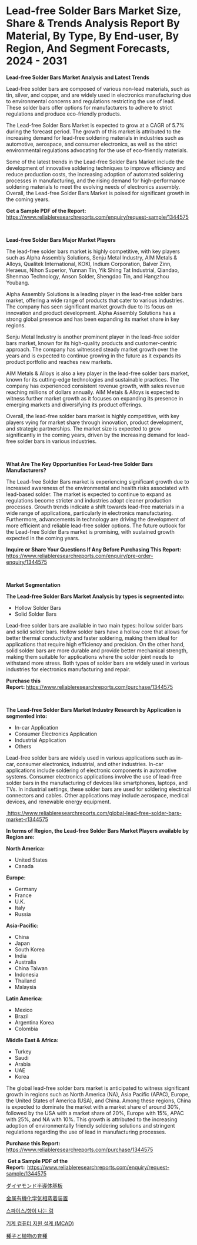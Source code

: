 <p><h1>Lead-free Solder Bars Market Size, Share & Trends Analysis Report By Material, By Type, By End-user, By Region, And Segment Forecasts, 2024 - 2031</h1></p><p><strong>Lead-free Solder Bars Market Analysis and Latest Trends</strong></p>
<p><p>Lead-free solder bars are composed of various non-lead materials, such as tin, silver, and copper, and are widely used in electronics manufacturing due to environmental concerns and regulations restricting the use of lead. These solder bars offer options for manufacturers to adhere to strict regulations and produce eco-friendly products.</p><p>The Lead-free Solder Bars Market is expected to grow at a CAGR of 5.7% during the forecast period. The growth of this market is attributed to the increasing demand for lead-free soldering materials in industries such as automotive, aerospace, and consumer electronics, as well as the strict environmental regulations advocating for the use of eco-friendly materials.</p><p>Some of the latest trends in the Lead-free Solder Bars Market include the development of innovative soldering techniques to improve efficiency and reduce production costs, the increasing adoption of automated soldering processes in manufacturing, and the rising demand for high-performance soldering materials to meet the evolving needs of electronics assembly. Overall, the Lead-free Solder Bars Market is poised for significant growth in the coming years.</p></p>
<p><strong>Get a Sample PDF of the Report:&nbsp;</strong> <a href="https://www.reliableresearchreports.com/enquiry/request-sample/1344575">https://www.reliableresearchreports.com/enquiry/request-sample/1344575</a></p>
<p>&nbsp;</p>
<p><strong>Lead-free Solder Bars Major Market Players</strong></p>
<p><p>The lead-free solder bars market is highly competitive, with key players such as Alpha Assembly Solutions, Senju Metal Industry, AIM Metals & Alloys, Qualitek International, KOKI, Indium Corporation, Balver Zinn, Heraeus, Nihon Superior, Yunnan Tin, Yik Shing Tat Industrial, Qiandao, Shenmao Technology, Anson Solder, Shengdao Tin, and Hangzhou Youbang.</p><p>Alpha Assembly Solutions is a leading player in the lead-free solder bars market, offering a wide range of products that cater to various industries. The company has seen significant market growth due to its focus on innovation and product development. Alpha Assembly Solutions has a strong global presence and has been expanding its market share in key regions.</p><p>Senju Metal Industry is another prominent player in the lead-free solder bars market, known for its high-quality products and customer-centric approach. The company has witnessed steady market growth over the years and is expected to continue growing in the future as it expands its product portfolio and reaches new markets.</p><p>AIM Metals & Alloys is also a key player in the lead-free solder bars market, known for its cutting-edge technologies and sustainable practices. The company has experienced consistent revenue growth, with sales revenue reaching millions of dollars annually. AIM Metals & Alloys is expected to witness further market growth as it focuses on expanding its presence in emerging markets and diversifying its product offerings.</p><p>Overall, the lead-free solder bars market is highly competitive, with key players vying for market share through innovation, product development, and strategic partnerships. The market size is expected to grow significantly in the coming years, driven by the increasing demand for lead-free solder bars in various industries.</p></p>
<p>&nbsp;</p>
<p><strong>What Are The Key Opportunities For Lead-free Solder Bars Manufacturers?</strong></p>
<p><p>The Lead-free Solder Bars market is experiencing significant growth due to increased awareness of the environmental and health risks associated with lead-based solder. The market is expected to continue to expand as regulations become stricter and industries adopt cleaner production processes. Growth trends indicate a shift towards lead-free materials in a wide range of applications, particularly in electronics manufacturing. Furthermore, advancements in technology are driving the development of more efficient and reliable lead-free solder options. The future outlook for the Lead-free Solder Bars market is promising, with sustained growth expected in the coming years.</p></p>
<p><strong>Inquire or Share Your Questions If Any Before Purchasing This Report:</strong> <a href="https://www.reliableresearchreports.com/enquiry/pre-order-enquiry/1344575">https://www.reliableresearchreports.com/enquiry/pre-order-enquiry/1344575</a></p>
<p>&nbsp;</p>
<p><strong>Market Segmentation</strong></p>
<p><strong>The Lead-free Solder Bars Market Analysis by types is segmented into:</strong></p>
<p><ul><li>Hollow Solder Bars</li><li>Solid Solder Bars</li></ul></p>
<p><p>Lead-free solder bars are available in two main types: hollow solder bars and solid solder bars. Hollow solder bars have a hollow core that allows for better thermal conductivity and faster soldering, making them ideal for applications that require high efficiency and precision. On the other hand, solid solder bars are more durable and provide better mechanical strength, making them suitable for applications where the solder joint needs to withstand more stress. Both types of solder bars are widely used in various industries for electronics manufacturing and repair.</p></p>
<p><strong>Purchase this Report:&nbsp;</strong><a href="https://www.reliableresearchreports.com/purchase/1344575">https://www.reliableresearchreports.com/purchase/1344575</a></p>
<p>&nbsp;</p>
<p><strong>The Lead-free Solder Bars Market Industry Research by Application is segmented into:</strong></p>
<p><ul><li>In-car Application</li><li>Consumer Electronics Application</li><li>Industrial Application</li><li>Others</li></ul></p>
<p><p>Lead-free solder bars are widely used in various applications such as in-car, consumer electronics, industrial, and other industries. In-car applications include soldering of electronic components in automotive systems. Consumer electronics applications involve the use of lead-free solder bars in the manufacturing of devices like smartphones, laptops, and TVs. In industrial settings, these solder bars are used for soldering electrical connectors and cables. Other applications may include aerospace, medical devices, and renewable energy equipment.</p></p>
<p><a href="https://www.reliableresearchreports.com/global-lead-free-solder-bars-market-r1344575">&nbsp;https://www.reliableresearchreports.com/global-lead-free-solder-bars-market-r1344575</a></p>
<p><strong>In terms of Region, the Lead-free Solder Bars Market Players available by Region are:</strong></p>
<p>
    <p> <strong> North America: </strong>
        <ul>
            <li>United States</li>
            <li>Canada</li>
        </ul>
        </p> 
    <p> <strong> Europe: </strong>
        <ul>
            <li>Germany</li>
            <li>France</li>
            <li>U.K.</li>
            <li>Italy</li>
            <li>Russia</li>
        </ul>
        </p> 
    <p> <strong> Asia-Pacific: </strong>
        <ul>
            <li>China</li>
            <li>Japan</li>
            <li>South Korea</li>
            <li>India</li>
            <li>Australia</li>
            <li>China Taiwan</li>
            <li>Indonesia</li>
            <li>Thailand</li>
            <li>Malaysia</li>
        </ul>
        </p> 
    <p> <strong> Latin America: </strong>
        <ul>
            <li>Mexico</li>
            <li>Brazil</li>
            <li>Argentina Korea</li>
            <li>Colombia</li>
        </ul>
        </p> 
    <p> <strong> Middle East & Africa: </strong>
        <ul>
            <li>Turkey</li>
            <li>Saudi</li>
            <li>Arabia</li>
            <li>UAE</li>
            <li>Korea</li>
        </ul>
    </p>
    </p>
<p><p>The global lead-free solder bars market is anticipated to witness significant growth in regions such as North America (NA), Asia Pacific (APAC), Europe, the United States of America (USA), and China. Among these regions, China is expected to dominate the market with a market share of around 30%, followed by the USA with a market share of 20%, Europe with 15%, APAC with 25%, and NA with 10%. This growth is attributed to the increasing adoption of environmentally friendly soldering solutions and stringent regulations regarding the use of lead in manufacturing processes.</p></p>
<p><strong>Purchase this Report: </strong><a href="https://www.reliableresearchreports.com/purchase/1344575">https://www.reliableresearchreports.com/purchase/1344575</a></p>
<p>&nbsp;<strong>Get a Sample PDF of the Report:&nbsp;&nbsp;</strong><a href="https://www.reliableresearchreports.com/enquiry/request-sample/1344575">https://www.reliableresearchreports.com/enquiry/request-sample/1344575</a></p>
<p><strong></strong></p>
<p><p><a href="https://github.com/CieloStamm/Market-Research-Report-List-1/blob/main/7219170100141.md">ダイヤモンド半導体基板</a></p><p><a href="https://github.com/nemesis2824/Market-Research-Report-List-1/blob/main/7878063100140.md">金属有機化学気相蒸着装置</a></p><p><a href="https://medium.com/@alanperkins1921/%ED%96%A5%EC%8B%A0%EB%A3%8C-%ED%96%A5%EB%A3%8C-%EB%9F%BC-%EC%8B%9C%EC%9E%A5-%EC%A0%84%EB%A7%9D-%EC%82%B0%EC%97%85-%EA%B0%9C%EC%9A%94-%EB%B0%8F-%EC%98%88%EC%B8%A1-2024%EB%85%84%EB%B6%80%ED%84%B0-2031%EB%85%84%EA%B9%8C%EC%A7%80-e62ae157afb7">스파이스/향이 나는 럼</a></p><p><a href="https://github.com/idcefvhkdut6/Market-Research-Report-List-2/blob/main/909859991436.md">기계 컴퓨터 지원 설계 (MCAD)</a></p><p><a href="https://medium.com/@matteills7854/%E7%A8%AE%E5%AD%90%E3%81%A8%E6%A4%8D%E7%89%A9%E8%82%B2%E7%A8%AE%E5%B8%82%E5%A0%B4%E3%81%AE%E8%A6%8F%E6%A8%A1%E3%81%A8%E5%B8%82%E5%A0%B4%E5%8B%95%E5%90%91-%E5%AE%8C%E5%85%A8%E3%81%AA%E6%A5%AD%E7%95%8C%E6%A6%82%E8%A6%81-2024%E5%B9%B4%E3%81%8B%E3%82%892031%E5%B9%B4%E3%81%BE%E3%81%A7-1ddc4136cb0c">種子と植物の育種</a></p></p>